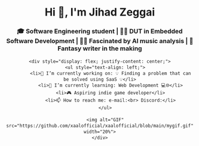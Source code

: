 <div style="text-align: center;">
    <h1>Hi 👋, I'm Jihad Zeggai</h1>
    <h3>🎓 Software Engineering student | 👨‍🎓 DUT in Embedded Software Development | 🧠🎶 Fascinated by AI music analysis | 📝 Fantasy writer in the making</h3>
    
    <div style="display: flex; justify-content: center;">
        <ul style="text-align: left;">
            <li>🔭 I’m currently working on: 💡 Finding a problem that can be solved using SaaS 💡</li>
            <li>🌱 I’m currently learning: Web Development 💻🌐</li>
            <li>🎮 Aspiring indie game developer</li>
            <li>📫 How to reach me: e-mail:<br> Discord:</li>
        </ul>
        
        <img alt="GIF" src="https://github.com/xaalofficial/xaalofficial/blob/main/mygif.gif" width="20%">
    </div>
</div>
